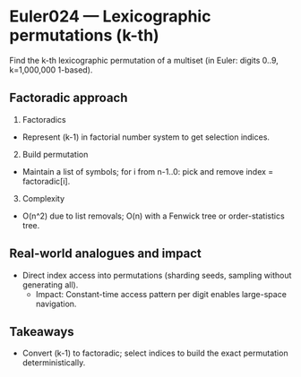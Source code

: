 # Euler024 — Lexicographic permutations (k-th)

Find the k-th lexicographic permutation of a multiset (in Euler: digits 0..9, k=1,000,000 1-based).

## Factoradic approach

1) Factoradics
- Represent (k-1) in factorial number system to get selection indices.

2) Build permutation
- Maintain a list of symbols; for i from n-1..0: pick and remove index = factoradic[i].

3) Complexity
- O(n^2) due to list removals; O(n) with a Fenwick tree or order-statistics tree.

## Real-world analogues and impact
- Direct index access into permutations (sharding seeds, sampling without generating all).
  - Impact: Constant-time access pattern per digit enables large-space navigation.

## Takeaways
- Convert (k-1) to factoradic; select indices to build the exact permutation deterministically.
